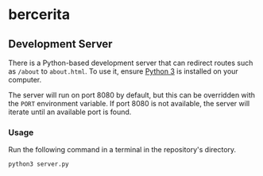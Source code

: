 # bercerita

## Development Server

There is a Python-based development server that can redirect routes such as `/about`
to `about.html`. To use it, ensure [Python 3](https://www.python.org/) is installed
on your computer.

The server will run on port 8080 by default, but this can be overridden with the
`PORT` environment variable. If port 8080 is not available, the server will iterate
until an available port is found.

### Usage

Run the following command in a terminal in the repository's directory.

```bash
python3 server.py
```